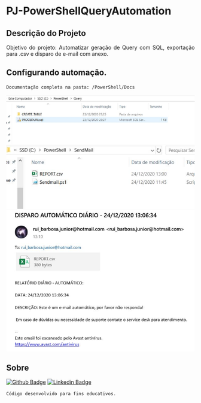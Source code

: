 # PJ-PowerShellQueryAutomation

## Descrição do Projeto
<p align="justify"> Objetivo do projeto: Automatizar geração de Query com SQL, exportação para .csv e disparo de e-mail com anexo.
</p>

## Configurando automação.

```sh
Documentação completa na pasta: /PowerShell/Docs
```

<p align="left">
  <img src="https://github.com/barbosahub/PJ-PowerShellQueryAutomation/blob/main/Images/procedure.JPG" width="750" alt="accessibility text">
  <img src="https://github.com/barbosahub/PJ-PowerShellQueryAutomation/blob/main/Images/Query.JPG" width="750" alt="accessibility text">
  <img src="https://github.com/barbosahub/PJ-PowerShellQueryAutomation/blob/main/Images/mail.JPG" width="750" alt="accessibility text">
</p>


## Sobre
[![Github Badge](https://img.shields.io/badge/-Github-000?style=flat-square&logo=Github&logoColor=white&link=https://github.com/barbosahub)](https://github.com/barbosahub)
[![Linkedin Badge](https://img.shields.io/badge/-LinkedIn-blue?style=flat-square&logo=Linkedin&logoColor=white&link=https://www.linkedin.com/in/brui/)](https://www.linkedin.com/in/brui/)

```sh
Código desenvolvido para fins educativos.
```









